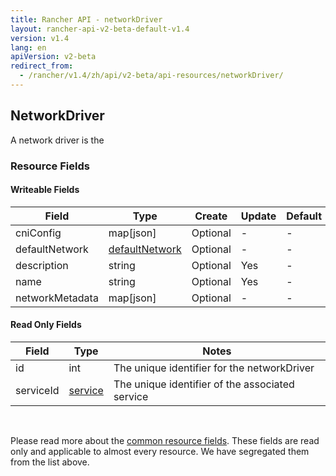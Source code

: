 ```yaml
---
title: Rancher API - networkDriver
layout: rancher-api-v2-beta-default-v1.4
version: v1.4
lang: en
apiVersion: v2-beta
redirect_from:
  - /rancher/v1.4/zh/api/v2-beta/api-resources/networkDriver/
---
```


## NetworkDriver

A network driver is the

### Resource Fields

#### Writeable Fields

Field | Type | Create | Update | Default | Notes
---|---|---|---|---|---
cniConfig | map[json] | Optional | - | - | 
defaultNetwork | [defaultNetwork]({{site.baseurl}}/rancher/{{page.version}}/{{page.lang}}/api/{{page.apiVersion}}/api-resources/defaultNetwork/) | Optional | - | - | 
description | string | Optional | Yes | - | 
name | string | Optional | Yes | - | 
networkMetadata | map[json] | Optional | - | - | 


#### Read Only Fields

Field | Type   | Notes
---|---|---
id | int  | The unique identifier for the networkDriver
serviceId | [service]({{site.baseurl}}/rancher/{{page.version}}/{{page.lang}}/api/{{page.apiVersion}}/api-resources/service/)  | The unique identifier of the associated service


<br>

Please read more about the [common resource fields]({{site.baseurl}}/rancher/{{page.version}}/{{page.lang}}/api/{{page.apiVersion}}/common/). These fields are read only and applicable to almost every resource. We have segregated them from the list above.




